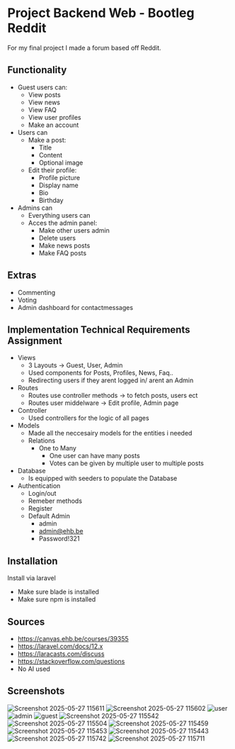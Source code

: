 
# Project Backend Web - Bootleg Reddit

For my final project I made a forum based off Reddit.


    

## Functionality

- Guest users can:
    - View posts
    - View news
    - View FAQ
    - View user profiles
    - Make an account
- Users can
    - Make a post:
        - Title
        - Content
        - Optional image
    - Edit their profile:
        - Profile picture
        - Display name
        - Bio
        - Birthday
- Admins can
    - Everything users can
    - Acces the admin panel:
        - Make other users admin
        - Delete users
        - Make news posts
        - Make FAQ posts

## Extras
- Commenting
- Voting
- Admin dashboard for contactmessages

## Implementation Technical Requirements Assignment
- Views
    - 3 Layouts -> Guest, User, Admin
    - Used components for Posts, Profiles, News, Faq..
    - Redirecting users if they arent logged in/ arent an Admin
- Routes
    - Routes use controller methods -> to fetch posts, users ect
    - Routes user middelware -> Edit profile, Admin page
- Controller
    - Used controllers for the logic of all pages
- Models
    - Made all the neccesairy models for the entities i needed
    - Relations
        - One to Many
            - One user can have many posts
            - Votes can be given by multiple user to multiple posts
- Database
    - Is equipped with seeders to populate the Database
- Authentication
    - Login/out
    - Remeber methods
    - Register
    - Default Admin
        - admin
        - admin@ehb.be
        - Password!321
## Installation

Install via laravel

- Make sure blade is installed
- Make sure npm is installed


    
## Sources
- https://canvas.ehb.be/courses/39355
- https://laravel.com/docs/12.x
- https://laracasts.com/discuss
- https://stackoverflow.com/questions
- No AI used
## Screenshots
![Screenshot 2025-05-27 115611](https://github.com/user-attachments/assets/a11e3cb9-1b0e-4eaa-8738-c43af666e805)
![Screenshot 2025-05-27 115602](https://github.com/user-attachments/assets/20d63ce0-4c37-48a7-adb1-3f823a84ac43)
![user](https://github.com/user-attachments/assets/a1c9aeaf-5fa5-4d81-858f-a97da1151bb7)
![admin](https://github.com/user-attachments/assets/a25756f3-2b88-4616-af03-e63661f2a329)
![guest](https://github.com/user-attachments/assets/5328b673-1ce6-4479-9d68-de260b18db1f)
![Screenshot 2025-05-27 115542](https://github.com/user-attachments/assets/287ef4d2-e91b-4f84-bf91-775b4bcdb65a)
![Screenshot 2025-05-27 115504](https://github.com/user-attachments/assets/ffbcb3d4-b380-4c85-84ea-7c80b0128c18)
![Screenshot 2025-05-27 115459](https://github.com/user-attachments/assets/0def3a83-43c4-46a4-b48f-0796af0195b8)
![Screenshot 2025-05-27 115453](https://github.com/user-attachments/assets/f1b28ad4-6733-4feb-8a42-20f378e70ed0)
![Screenshot 2025-05-27 115443](https://github.com/user-attachments/assets/9997f646-1ae3-4bee-bb21-be66f9d07033)
![Screenshot 2025-05-27 115742](https://github.com/user-attachments/assets/4d108590-7b5e-4a76-8f63-416c2cb8523b)
![Screenshot 2025-05-27 115711](https://github.com/user-attachments/assets/482812f3-d0cd-4bf1-a689-c0edc0d000d7)

